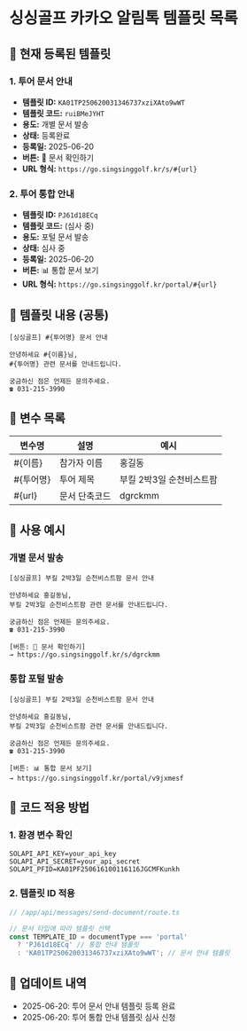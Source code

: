 # 싱싱골프 카카오 알림톡 템플릿 목록

## 🔔 현재 등록된 템플릿

### 1. 투어 문서 안내
- **템플릿 ID:** `KA01TP250620031346737xziXAto9wWT`
- **템플릿 코드:** `ruiBMeJYHT`
- **용도:** 개별 문서 발송
- **상태:** 등록완료
- **등록일:** 2025-06-20
- **버튼:** 📄 문서 확인하기
- **URL 형식:** `https://go.singsinggolf.kr/s/#{url}`

### 2. 투어 통합 안내
- **템플릿 ID:** `PJ61d18ECq`
- **템플릿 코드:** (심사 중)
- **용도:** 포털 문서 발송
- **상태:** 심사 중
- **등록일:** 2025-06-20
- **버튼:** 📊 통합 문서 보기
- **URL 형식:** `https://go.singsinggolf.kr/portal/#{url}`

## 📝 템플릿 내용 (공통)
```
[싱싱골프] #{투어명} 문서 안내

안녕하세요 #{이름}님,
#{투어명} 관련 문서를 안내드립니다.

궁금하신 점은 언제든 문의주세요.
☎ 031-215-3990
```

## 🔧 변수 목록
| 변수명 | 설명 | 예시 |
|--------|------|------|
| #{이름} | 참가자 이름 | 홍길동 |
| #{투어명} | 투어 제목 | 부킬 2박3일 순천비스트팜 |
| #{url} | 문서 단축코드 | dgrckmm |

## 📱 사용 예시

### 개별 문서 발송
```
[싱싱골프] 부킬 2박3일 순천비스트팜 문서 안내

안녕하세요 홍길동님,
부킬 2박3일 순천비스트팜 관련 문서를 안내드립니다.

궁금하신 점은 언제든 문의주세요.
☎ 031-215-3990

[버튼: 📄 문서 확인하기]
→ https://go.singsinggolf.kr/s/dgrckmm
```

### 통합 포털 발송
```
[싱싱골프] 부킬 2박3일 순천비스트팜 문서 안내

안녕하세요 홍길동님,
부킬 2박3일 순천비스트팜 관련 문서를 안내드립니다.

궁금하신 점은 언제든 문의주세요.
☎ 031-215-3990

[버튼: 📊 통합 문서 보기]
→ https://go.singsinggolf.kr/portal/v9jxmesf
```

## 🚀 코드 적용 방법

### 1. 환경 변수 확인
```env
SOLAPI_API_KEY=your_api_key
SOLAPI_API_SECRET=your_api_secret
SOLAPI_PFID=KA01PF250616100116116JGCMFKunkh
```

### 2. 템플릿 ID 적용
```typescript
// /app/api/messages/send-document/route.ts

// 문서 타입에 따라 템플릿 선택
const TEMPLATE_ID = documentType === 'portal' 
  ? 'PJ61d18ECq' // 통합 안내 템플릿
  : 'KA01TP250620031346737xziXAto9wWT'; // 문서 안내 템플릿
```

## 📅 업데이트 내역
- 2025-06-20: 투어 문서 안내 템플릿 등록 완료
- 2025-06-20: 투어 통합 안내 템플릿 심사 신청
